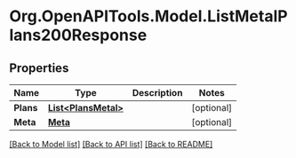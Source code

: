 # Org.OpenAPITools.Model.ListMetalPlans200Response

## Properties

Name | Type | Description | Notes
------------ | ------------- | ------------- | -------------
**Plans** | [**List&lt;PlansMetal&gt;**](PlansMetal.md) |  | [optional] 
**Meta** | [**Meta**](Meta.md) |  | [optional] 

[[Back to Model list]](../README.md#documentation-for-models) [[Back to API list]](../README.md#documentation-for-api-endpoints) [[Back to README]](../README.md)

